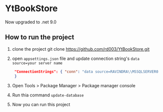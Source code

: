 # YtBookStore

Now upgraded to .net 9.0

## How to run the project

1. clone the project
   git clone https://github.com/rd003/YtBookStore.git
2. open `appsettings.json` file and update connection string's `data source=your server name`
   
   ```json
    "ConnectionStrings": { "conn": "data source=RAVINDRA\\MSSQLSERVER01;initial catalog=YtBookStore;integrated security=true;encrypt=false"
    }
   ```
   
4. Open Tools > Package Manager > Package manager console
5. Run thia command `update-database`
6. Now you can run this project
   
